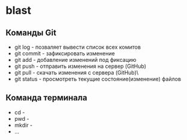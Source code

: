 # blast

## Команды Git
* git log - позваляет вывести список всех комитов
* git commit - зафиксировать изменение
* git add - добавление изменений под фиксацию
* git push - отправить изменения на сервер (GitHub)
* git pull - скачать изменения c сервера (GitHub)\
* git status - просмотреть текущие состояние(изменение) файлов 

## Команда терминала
* cd -
* pwd - 
* mkdir - 
* ...